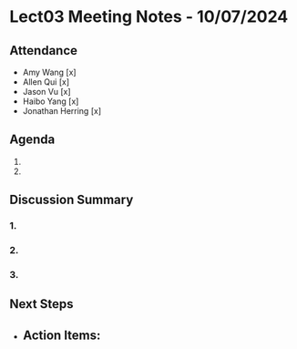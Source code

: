 # Lect03 Meeting Notes - 10/07/2024

## Attendance

- Amy Wang [x]
- Allen Qui [x]
- Jason Vu [x]
- Haibo Yang [x]
- Jonathan Herring [x]

## Agenda

1.
2.

## Discussion Summary

### 1.

### 2.

### 3.

## Next Steps

- **Action Items**:
  -
